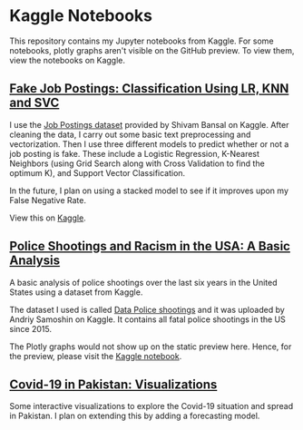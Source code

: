 # Kaggle Notebooks

This repository contains my Jupyter notebooks from Kaggle. For some notebooks, plotly graphs aren't visible on the GitHub preview. To view them, view the notebooks on Kaggle.

## [Fake Job Postings: Classification Using LR, KNN and SVC](https://github.com/shoaibmnagi/kaggle_notebooks/blob/master/fake-job-posting-prediction.ipynb)
I use the [Job Postings dataset](https://www.kaggle.com/shivamb/real-or-fake-fake-jobposting-prediction) provided by Shivam Bansal on Kaggle. After cleaning the data, I carry out some basic text preprocessing and vectorization. Then I use three different models to predict whether or not a job posting is fake. These include a Logistic Regression, K-Nearest Neighbors (using Grid Search along with Cross Validation to find the optimum K), and Support Vector Classification. 

In the future, I plan on using a stacked model to see if it improves upon my False Negative Rate.

View this on [Kaggle](https://www.kaggle.com/shoaibmnagi/fake-job-posting-prediction-lr-knn-svc).


## [Police Shootings and Racism in the USA: A Basic Analysis](https://github.com/shoaibmnagi/kaggle_notebooks/blob/master/us-police-and-racism-analyzing-shooting-data.ipynb)
A basic analysis of police shootings over the last six years in the United States using a dataset from Kaggle.

The dataset I used is called [Data Police shootings](https://www.kaggle.com/mrmorj/data-police-shootings) and it was uploaded by Andriy Samoshin on Kaggle. It contains all fatal police shootings in the US since 2015. 

The Plotly graphs would not show up on the static preview here. Hence, for the preview, please visit the [Kaggle notebook](https://www.kaggle.com/shoaibmnagi/us-police-and-racism-analyzing-shooting-data).

## [Covid-19 in Pakistan: Visualizations](https://www.kaggle.com/shoaibmnagi/coronavirus-in-pakistan-basic-visualizations)
Some interactive visualizations to explore the Covid-19 situation and spread in Pakistan. I plan on extending this by adding a forecasting model.


